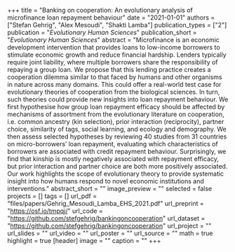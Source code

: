 +++
title = "Banking on cooperation: An evolutionary analysis of microfinance loan repayment behaviour"
date = "2021-01-01"
authors = ["Stefan Gehrig", "Alex Mesoudi", "Shakti Lamba"]
publication_types = ["2"]
publication = "_Evolutionary Human Sciences_"
publication_short = "_Evolutionary Human Sciences_"
abstract = "Microfinance is an economic development intervention that provides loans to low-income borrowers to stimulate economic growth and reduce financial hardship. Lenders typically require joint liability, where multiple borrowers share the responsibility of repaying a group loan. We propose that this lending practice creates a cooperation dilemma similar to that faced by humans and other organisms in nature across many domains. This could offer a real-world test case for evolutionary theories of cooperation from the biological sciences. In turn, such theories could provide new insights into loan repayment behaviour. We first hypothesise how group loan repayment efficacy should be affected by mechanisms of assortment from the evolutionary literature on cooperation, i.e. common ancestry (kin selection), prior interaction (reciprocity), partner choice, similarity of tags, social learning, and ecology and demography. We then assess selected hypotheses by reviewing 40 studies from 31 countries on micro-borrowers’ loan repayment, evaluating which characteristics of borrowers are associated with credit repayment behaviour. Surprisingly, we find that kinship is mostly negatively associated with repayment efficacy, but prior interaction and partner choice are both more positively associated. Our work highlights the scope of evolutionary theory to provide systematic insight into how humans respond to novel economic institutions and interventions."
abstract_short = ""
image_preview = ""
selected = false
projects = []
tags = []
url_pdf = "files/papers/Gehrig_Mesoudi_Lamba_EHS_2021.pdf"
url_preprint = "https://osf.io/tmpqj/"
url_code = "https://github.com/stefgehrig/bankingoncooperation"
url_dataset = "https://github.com/stefgehrig/bankingoncooperation"
url_project = ""
url_slides = ""
url_video = ""
url_poster = ""
url_source = ""
math = true
highlight = true
[header]
image = ""
caption = ""
+++
